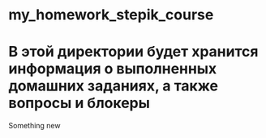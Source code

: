 # my_homework_stepik_course
# В этой директории будет хранится информация о выполненных домашних заданиях, а также вопросы и блокеры
Something new